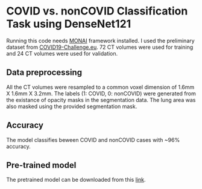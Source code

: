 # COVID vs. nonCOVID Classification Task using DenseNet121
Running this code needs [MONAI](https://github.com/Project-MONAI/MONAI) framework installed. I used the preliminary dataset from [COVID19-Challenge.eu](https://www.covid19challenge.eu/covid-19-toy-datasets/?utm_medium=email&_hsmi=89256177&_hsenc=p2ANqtz-9qW4BFNLuv9Uh1QUHg4AOKONAUEpxZ4PFQjkQ3frWiKJFOA-8lBa-ReX1I6HRCjqjMv2gOvf68nkmRO2UILFc44BFD5w&utm_content=89256177&utm_source=hs_email). 72 CT volumes were used for training and 24 CT volumes were used for validation. 

## Data preprocessing
All the CT volumes were resampled to a common voxel dimension of 1.6mm X 1.6mm X 3.2mm. The labels (1: COVID, 0: nonCOVID) were generated from the existance of opacity masks in the segmentation data. The lung area was also masked using the provided segmentation mask. 

## Accuracy
The model classifies beween COVID and nonCOVID cases with ~96% accuracy.

## Pre-trained model
The pretrained model can be downloaded from this [link](https://drive.google.com/file/d/11HzTu79q05Pr9IJZQN9fIcZk4ErapweA/view?usp=sharing).
